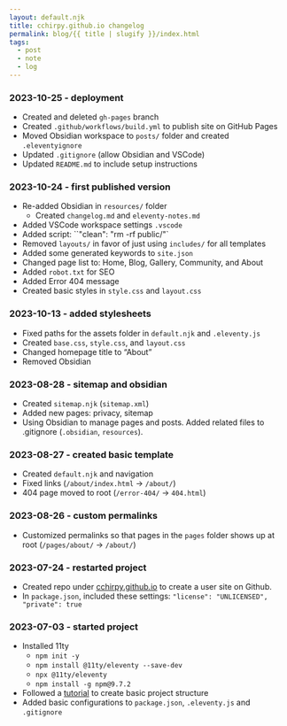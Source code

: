 ```yaml
---
layout: default.njk
title: cchirpy.github.io changelog
permalink: blog/{{ title | slugify }}/index.html
tags:
  - post
  - note
  - log
---
```

### 2023-10-25 - deployment
- Created and deleted `gh-pages` branch
- Created `.github/workflows/build.yml` to publish site on GitHub Pages
- Moved Obsidian workspace to `posts/` folder and created `.eleventyignore`
- Updated `.gitignore` (allow Obsidian and VSCode)
- Updated `README.md` to include setup instructions

### 2023-10-24 - first published version
- Re-added Obsidian in `resources/` folder
	- Created `changelog.md` and `eleventy-notes.md`
- Added VSCode workspace settings `.vscode`
- Added script: ``"clean": "rm -rf public/"`
- Removed `layouts/` in favor of just using `includes/` for all templates
- Added some generated keywords to `site.json`
- Changed page list to: Home, Blog, Gallery, Community, and About
- Added `robot.txt` for SEO
- Added Error 404 message
- Created basic styles in `style.css` and `layout.css`

### 2023-10-13 - added stylesheets
- Fixed paths for the assets folder in `default.njk` and `.eleventy.js`
- Created `base.css`, `style.css`, and `layout.css`
- Changed homepage title to “About”
- Removed Obsidian

### 2023-08-28 - sitemap and obsidian
- Created `sitemap.njk` (`sitemap.xml`)
- Added new pages: privacy, sitemap
- Using Obsidian to manage pages and posts. Added related files to .gitignore (`.obsidian`, `resources`).

### 2023-08-27 - created basic template
- Created `default.njk` and navigation
- Fixed links (`/about/index.html` → `/about/`)
- 404 page moved to root (`/error-404/` → `404.html`)

### 2023-08-26 - custom permalinks
- Customized permalinks so that pages in the `pages` folder shows up at root (`/pages/about/` → `/about/`)

### 2023-07-24 - restarted project
- Created repo under [cchirpy.github.io](http://cchirpy.github.io) to create a user site on Github.
- In `package.json`, included these settings: `"license": "UNLICENSED", "private": true`

### 2023-07-03 - started project
- Installed 11ty 
  - `npm init -y`
  - `npm install @11ty/eleventy --save-dev`
  - `npx @11ty/eleventy`
  - `npm install -g npm@9.7.2`
- Followed a [tutorial](https://11ty.rocks/posts/create-your-first-basic-11ty-website/) to create basic project structure
- Added basic configurations to `package.json`, `.eleventy.js` and `.gitignore`
